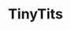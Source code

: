 ---
title: TinyTits
crosslinks:
- nsfw
- Fay_Suicide
- ellealexandra
- NSFW_favorites
- TaliaC
- Sexsells
- gonewild
- LiaraRoux
- Ashe_Maree
- funsizedasian
- RealGirls
- whynotasource
- TheOneFingerSelfie
- ModelsGoneMild
- gonewildaudio
- IAmA
- PiperPerri
- LizaRowe
- iLuvBananas
- LegalTeens
---